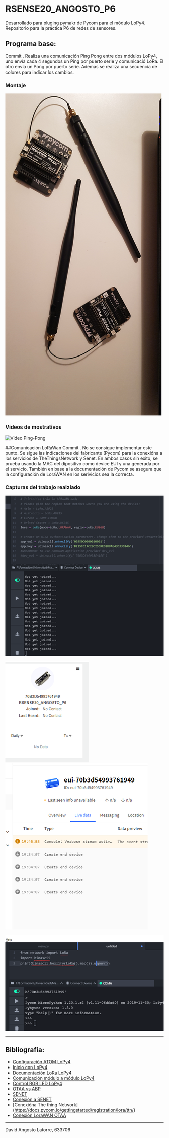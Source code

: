 # RSENSE20_ANGOSTO_P6

Desarrollado para pluging pymakr de Pycom para el módulo LoPy4.
Repositorio para la práctica P6 de redes de sensores.

## Programa base:
Commit .
Realiza una comunicación Ping Pong entre dos módulos LoPy4, uno envía cada 4 segundos un Ping por puerto serie y comunicació LoRa. El otro envía un Pong por puerto serie. Además se realiza una secuencia de colores para indicar los cambios.

### Montaje

![FotoMontaje](./documentation/FotoMontaje.jpg)

### Videos de mostrativos

![Video Ping-Pong](https://vimeo.com/592335496)

##Comunicación LoRaWan
Commit .
No se consigue implementar este punto. Se sigue las indicaciones del fabricante (Pycom) para la conexióna a los servicios de TheThingsNetwork y Senet. En ambos casos sin exito, se prueba usando la MAC del dipositivo como device EUI y una generada por el servicio. También en base a la documentación de Pycom se asegura que la configuración de LoraWAN en los serivicios sea la correcta.

### Capturas del trabajo realziado

![Foto1](./documentation/PuntoFallido1.png)

![Foto2](./documentation/PuntoFallido2.png)
![Foto4](./documentation/PuntoFallido4.png)

![Foto3](./documentation/PuntoFallido3.png)

---
## Bibliografía:

* [Configuración ATOM LoPy4](https://docs.pycom.io/gettingstarted/software/atom/)
* [Inicio con LoPy4](https://docs.pycom.io/gettingstarted/)
* [Documentación LoRa LoPy4](https://docs.pycom.io/tutorials/networks/lora/)
* [Comunicación módulo a módulo LoPy4](https://docs.pycom.io/tutorials/networks/lora/module-module/)
* [Control RGB LED LoPy4](https://docs.pycom.io/tutorials/basic/rgbled/)
* [OTAA vs ABP](https://www.thethingsindustries.com/docs/devices/abp-vs-otaa/)
* [SENET](https://portal.senetco.io/)
* [Conexión a SENET](https://docs.pycom.io/gettingstarted/registration/lora/senet/)
* [Conexióna The  thing Network] (https://docs.pycom.io/gettingstarted/registration/lora/ttn/)
* [Conexión LoraWAN OTAA](https://docs.pycom.io/tutorials/networks/lora/lorawan-otaa/)
---
David Angosto Latorre, 633706
